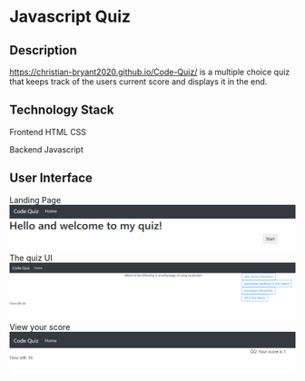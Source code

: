 # Javascript Quiz

## Description

https://christian-bryant2020.github.io/Code-Quiz/ is a multiple choice quiz that keeps track of the users current score and displays it in the end. 

## Technology Stack

Frontend
    HTML
    CSS

Backend
    Javascript

## User Interface

Landing Page
![Landing page showing start button.](./Images/Landing-Page.PNG)
The quiz UI
![Quiz page showing a multiple choice question.](./Images/Quiz-Interface.PNG)
View your score
![A screen that shows your total score.](./Images/Score-Screen.PNG)